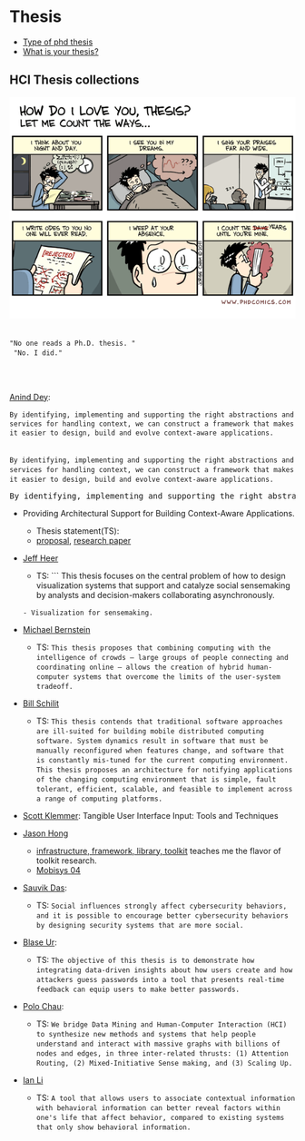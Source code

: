 Thesis
=========================

- [Type of phd thesis](https://www.eecs.harvard.edu/htk/phdadvice/#3)
- [What is your thesis?](http://web.cs.ucla.edu/~palsberg/shivers.html)


## HCI Thesis collections

<img src="photos/diagrams/phd-comics-thesis.gif" width="600px">

<br/>
<br/>

<code>"No one reads a Ph.D. thesis. "<br/>
"No. I did."
</code>

<br/>
<br/>


[Anind Dey](https://www.cc.gatech.edu/fce/ctk/pubs/dey-thesis.pdf):

```
By identifying, implementing and supporting the right abstractions and services for handling context, we can construct a framework that makes it easier to design, build and evolve context-aware applications.
```

<code>
By identifying, implementing and supporting the right abstractions and services for handling context, we can construct a framework that makes it easier to design, build and evolve context-aware applications.
</code>

<pre>
By identifying, implementing and supporting the right abstractions and services for handling context, we can construct a framework that makes it easier to design, build and evolve context-aware applications.
</pre>

-  Providing Architectural Support for Building Context-Aware Applications. 
    - Thesis statement(TS): 
    - [proposal](https://pdfs.semanticscholar.org/50c3/a22313d0eb9398afd2730cc6b5f8c2aaa8ad.pdf), [research paper](ftp://ftp.cc.gatech.edu/pub/gvu/tr/1999/99-23.pdf)

- [Jeff Heer](https://homes.cs.washington.edu/~jheer/files/jheer-thesis.pdf)
    - TS: ```
    This thesis focuses on the central problem of how to design visualization systems that support and catalyze social sensemaking by analysts and decision-makers collaborating asynchronously. 
    ```
    - Visualization for sensemaking.

- [Michael Bernstein](https://hci.stanford.edu/publications/2012/CrowdPoweredSystems/phd-thesis-msbernst.pdf)
    - TS: ```This thesis proposes that combining computing with the intelligence of crowds — large groups of people connecting and coordinating online — allows the creation of hybrid human-computer systems that overcome the limits of the user-system tradeoff.```

- [Bill Schilit](https://sites.google.com/site/schilit/schilit-thesis.pdf?attredirects=0)
    - TS: ```This thesis contends that traditional software approaches are ill-suited for building mobile distributed computing software. System dynamics result in software that must be manually reconfigured when features change, and software that is constantly mis-tuned for the current computing environment. This thesis proposes an architecture for notifying applications of the changing computing environment that is simple, fault tolerant, efficient, scalable, and feasible to implement across a range of computing platforms.```

- [Scott Klemmer](https://hci.stanford.edu/publications/2004/klemmer-dissertation/KlemmerDissertation.pdf): Tangible User Interface Input: Tools and Techniques 

- [Jason Hong](http://www.cs.cmu.edu/~jasonh/publications/jihdiss.pdf)
    - [infrastructure, framework, library, toolkit](http://citeseerx.ist.psu.edu/viewdoc/download?doi=10.1.1.469.6574&rep=rep1&type=pdf) teaches me the flavor of toolkit research. 
    - [Mobisys 04](https://dl.acm.org/doi/pdf/10.1145/990064.990087)

- [Sauvik Das](http://reports-archive.adm.cs.cmu.edu/anon/hcii/CMU-HCII-17-100.pdf): 
    - TS: ```Social influences strongly affect cybersecurity behaviors, and it is possible to encourage better cybersecurity behaviors by designing security systems that are more social.``` 


- [Blase Ur](https://www.blaseur.com/phdthesis.pdf): 
    - TS: ```The objective of this thesis is to demonstrate how integrating data-driven insights about how users create and how attackers guess passwords into a tool that presents real-time feedback can equip users to make better passwords.```


- [Polo Chau](https://poloclub.github.io/polochau/papers/polo-chau-thesis.pdf): 
    - TS:  ```We bridge Data Mining and Human-Computer Interaction (HCI) to synthesize new methods and systems that help people understand and interact with massive graphs with billions of nodes and edges, in three inter-related thrusts: (1) Attention Routing, (2) Mixed-Initiative Sense making, and (3) Scaling Up.```

- [Ian Li](http://reports-archive.adm.cs.cmu.edu/anon/hcii/CMU-HCII-11-106.pdf)
    - TS: ```A tool that allows users to associate contextual information with behavioral information can better reveal factors within one's life that affect behavior, compared to existing systems that only show behavioral information.```





<!-- 11. Gierad Laput: http://www.gierad.com/thesis-draft.pdf
12. Chris Harrison: 
    1. 
13. Jon Froehlich: 
14. Bjorn Hartmann:  -->